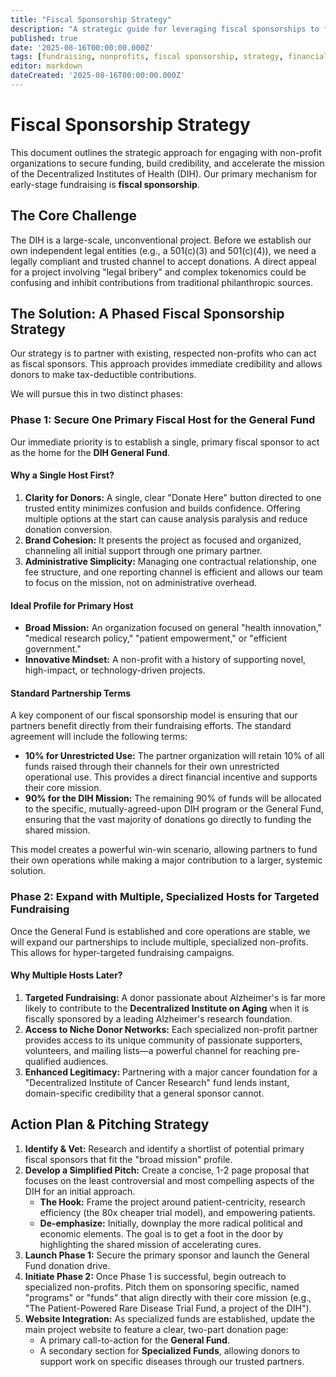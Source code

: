 ```yaml
---
title: "Fiscal Sponsorship Strategy"
description: "A strategic guide for leveraging fiscal sponsorships to fund and grow the Decentralized Institutes of Health (DIH) during its initial phases."
published: true
date: '2025-08-16T00:00:00.000Z'
tags: [fundraising, nonprofits, fiscal sponsorship, strategy, financials]
editor: markdown
dateCreated: '2025-08-16T00:00:00.000Z'
---
```


# Fiscal Sponsorship Strategy

This document outlines the strategic approach for engaging with non-profit organizations to secure funding, build credibility, and accelerate the mission of the Decentralized Institutes of Health (DIH). Our primary mechanism for early-stage fundraising is **fiscal sponsorship**.

## The Core Challenge

The DIH is a large-scale, unconventional project. Before we establish our own independent legal entities (e.g., a 501(c)(3) and 501(c)(4)), we need a legally compliant and trusted channel to accept donations. A direct appeal for a project involving "legal bribery" and complex tokenomics could be confusing and inhibit contributions from traditional philanthropic sources.

## The Solution: A Phased Fiscal Sponsorship Strategy

Our strategy is to partner with existing, respected non-profits who can act as fiscal sponsors. This approach provides immediate credibility and allows donors to make tax-deductible contributions.

We will pursue this in two distinct phases:

### Phase 1: Secure One Primary Fiscal Host for the General Fund

Our immediate priority is to establish a single, primary fiscal sponsor to act as the home for the **DIH General Fund**.

#### Why a Single Host First?

1.  **Clarity for Donors:** A single, clear "Donate Here" button directed to one trusted entity minimizes confusion and builds confidence. Offering multiple options at the start can cause analysis paralysis and reduce donation conversion.
2.  **Brand Cohesion:** It presents the project as focused and organized, channeling all initial support through one primary partner.
3.  **Administrative Simplicity:** Managing one contractual relationship, one fee structure, and one reporting channel is efficient and allows our team to focus on the mission, not on administrative overhead.

#### Ideal Profile for Primary Host

*   **Broad Mission:** An organization focused on general "health innovation," "medical research policy," "patient empowerment," or "efficient government."
*   **Innovative Mindset:** A non-profit with a history of supporting novel, high-impact, or technology-driven projects.

#### Standard Partnership Terms

A key component of our fiscal sponsorship model is ensuring that our partners benefit directly from their fundraising efforts. The standard agreement will include the following terms:

*   **10% for Unrestricted Use:** The partner organization will retain 10% of all funds raised through their channels for their own unrestricted operational use. This provides a direct financial incentive and supports their core mission.
*   **90% for the DIH Mission:** The remaining 90% of funds will be allocated to the specific, mutually-agreed-upon DIH program or the General Fund, ensuring that the vast majority of donations go directly to funding the shared mission.

This model creates a powerful win-win scenario, allowing partners to fund their own operations while making a major contribution to a larger, systemic solution.

### Phase 2: Expand with Multiple, Specialized Hosts for Targeted Fundraising

Once the General Fund is established and core operations are stable, we will expand our partnerships to include multiple, specialized non-profits. This allows for hyper-targeted fundraising campaigns.

#### Why Multiple Hosts Later?

1.  **Targeted Fundraising:** A donor passionate about Alzheimer's is far more likely to contribute to the **Decentralized Institute on Aging** when it is fiscally sponsored by a leading Alzheimer's research foundation.
2.  **Access to Niche Donor Networks:** Each specialized non-profit partner provides access to its unique community of passionate supporters, volunteers, and mailing lists—a powerful channel for reaching pre-qualified audiences.
3.  **Enhanced Legitimacy:** Partnering with a major cancer foundation for a "Decentralized Institute of Cancer Research" fund lends instant, domain-specific credibility that a general sponsor cannot.

## Action Plan & Pitching Strategy

1.  **Identify & Vet:** Research and identify a shortlist of potential primary fiscal sponsors that fit the "broad mission" profile.
2.  **Develop a Simplified Pitch:** Create a concise, 1-2 page proposal that focuses on the least controversial and most compelling aspects of the DIH for an initial approach.
    *   **The Hook:** Frame the project around patient-centricity, research efficiency (the 80x cheaper trial model), and empowering patients.
    *   **De-emphasize:** Initially, downplay the more radical political and economic elements. The goal is to get a foot in the door by highlighting the shared mission of accelerating cures.
3.  **Launch Phase 1:** Secure the primary sponsor and launch the General Fund donation drive.
4.  **Initiate Phase 2:** Once Phase 1 is successful, begin outreach to specialized non-profits. Pitch them on sponsoring specific, named "programs" or "funds" that align directly with their core mission (e.g., "The Patient-Powered Rare Disease Trial Fund, a project of the DIH").
5.  **Website Integration:** As specialized funds are established, update the main project website to feature a clear, two-part donation page:
    *   A primary call-to-action for the **General Fund**.
    *   A secondary section for **Specialized Funds**, allowing donors to support work on specific diseases through our trusted partners.
